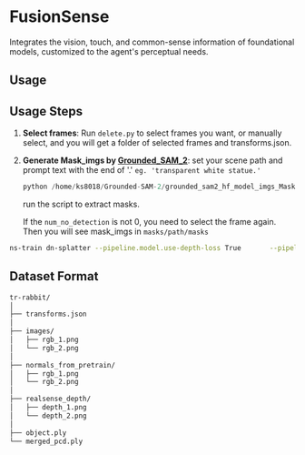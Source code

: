 # FusionSense
Integrates the vision, touch, and common-sense information of foundational models, customized to the agent's perceptual needs.

## Usage
## Usage Steps

1. **Select frames**:
    Run `delete.py` to select frames you want, or manually select, and you will get a folder of selected frames and transforms.json.

2. **Generate Mask_imgs by [Grounded_SAM_2](https://github.com/IDEA-Research/Grounded-SAM-2)**:
    set your scene path and prompt text with the end of '.'
    `eg. 'transparent white statue.'`
    ```python
    python /home/ks8018/Grounded-SAM-2/grounded_sam2_hf_model_imgs_MaskExtract.py
    ```
    run the script to extract masks.

    If the `num_no_detection` is not 0, you need to select the frame again. Then you will see mask_imgs in `masks/path/masks`
    
```bash
ns-train dn-splatter --pipeline.model.use-depth-loss True       --pipeline.model.normal-lambda 0.4      --pipeline.model.sensor-depth-lambda 0.2    --pipeline.model.use-depth-smooth-loss True    --pipeline.model.use-normal-loss True  --pipeline.model.normal-supervision mono  --pipeline.model.random_init False normal-nerfstudio  --data tr-rabbit  --load-pcd-normals True --load-3D-points True  --normal-format opencv
```

## Dataset Format
```bash
tr-rabbit/
│
├── transforms.json
│
├── images/
│   ├── rgb_1.png
│   └── rgb_2.png
│
├── normals_from_pretrain/
│   ├── rgb_1.png
│   └── rgb_2.png
│
├── realsense_depth/
│   ├── depth_1.png
│   └── depth_2.png
│
├── object.ply
└── merged_pcd.ply
```

